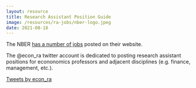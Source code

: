 ```yaml
---
layout: resource
title: Research Assistant Position Guide
image: /resources/ra-jobs/nber-logo.jpeg
date: 2021-08-18
---
```


The NBER [has a number of jobs](https://www.nber.org/career-resources/research-assistant-positions-not-nber) posted on their website.

The @econ_ra twitter account is dedicated to posting research assistant positions for econonomics professors and adjacent disciplines (e.g. finance, management, etc.).

<div class="twitter-embed">
<a class="twitter-timeline" href="https://twitter.com/econ_ra?ref_src=twsrc%5Etfw">Tweets by econ_ra</a> <script async src="/resources/twitter-feeds/widgets.js" charset="utf-8"></script> 
<div>
